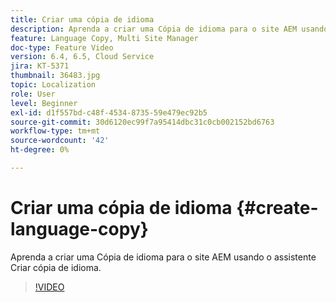 ```yaml
---
title: Criar uma cópia de idioma
description: Aprenda a criar uma Cópia de idioma para o site AEM usando o assistente Criar cópia de idioma.
feature: Language Copy, Multi Site Manager
doc-type: Feature Video
version: 6.4, 6.5, Cloud Service
jira: KT-5371
thumbnail: 36483.jpg
topic: Localization
role: User
level: Beginner
exl-id: d1f557bd-c48f-4534-8735-59e479ec92b5
source-git-commit: 30d6120ec99f7a95414dbc31c0cb002152bd6763
workflow-type: tm+mt
source-wordcount: '42'
ht-degree: 0%

---
```


# Criar uma cópia de idioma {#create-language-copy}

Aprenda a criar uma Cópia de idioma para o site AEM usando o assistente Criar cópia de idioma.

>[!VIDEO](https://video.tv.adobe.com/v/36483?quality=12&learn=on)
